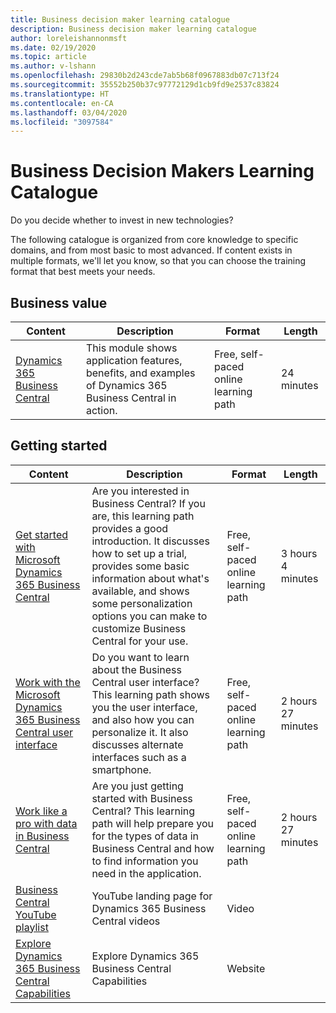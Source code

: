 ```yaml
---
title: Business decision maker learning catalogue
description: Business decision maker learning catalogue
author: loreleishannonmsft
ms.date: 02/19/2020
ms.topic: article
ms.author: v-lshann
ms.openlocfilehash: 29830b2d243cde7ab5b68f0967883db07c713f24
ms.sourcegitcommit: 35552b250b37c97772129d1cb9fd9e2537c83824
ms.translationtype: HT
ms.contentlocale: en-CA
ms.lasthandoff: 03/04/2020
ms.locfileid: "3097584"
---
```

# <a name="business-decision-makers-learning-catalog"></a>Business Decision Makers Learning Catalogue

Do you decide whether to invest in new technologies?

The following catalogue is organized from core knowledge to specific domains, and from most basic to most advanced. If content exists in multiple formats, we'll let you know, so that you can choose the training format that best meets your needs.  

## Business value<a name="busvalue"></a>

| Content                                                                 | Description                                                                                                | Format                                | Length     |
|----------------------------------------------------------------------------------------------------------------|------------------------------------------------------------------------------------------------------------|---------------------------------------|------------|
| [Dynamics 365 Business Central](https://docs.microsoft.com/learn/modules/dynamics-365-business-central/) | This module shows application features, benefits, and examples of Dynamics 365 Business Central in action. | Free, self-paced online learning path | 24 minutes |

## Getting started<a name="get-started"></a>

| Content                                                                                                                             | Description                                                                                                                                                                                                                                                                                      | Format                                | Length             |
|------------------------------------------------------------------------------------------------------------------------------------------------------------------------------|--------------------------------------------------------------------------------------------------------------------------------------------------------------------------------------------------------------------------------------------------------------------------------------------------|---------------------------------------|--------------------|
| [Get started with Microsoft Dynamics 365 Business Central](https://docs.microsoft.com/learn/paths/get-started-dynamics-365-business-central/)                          | Are you interested in Business Central? If you are, this learning path provides a good introduction. It discusses how to set up a trial, provides some basic information about what's available, and shows some personalization options you can make to customize Business Central for your use. | Free, self-paced online learning path | 3 hours 4 minutes  |
| [Work with the Microsoft Dynamics 365 Business Central user interface](https://docs.microsoft.com/learn/paths/work-with-user-interface-dynamics-365-business-central/) | Do you want to learn about the Business Central user interface? This learning path shows you the user interface, and also how you can personalize it. It also discusses alternate interfaces such as a smartphone.                                                                               | Free, self-paced online learning path | 2 hours 27 minutes |
| [Work like a pro with data in Business Central](https://docs.microsoft.com/learn/paths/work-pro-data-dynamics-365-business-central)                                    | Are you just getting started with Business Central? This learning path will help prepare you for the types of data in Business Central and how to find information you need in the application.                                                                                                  | Free, self-paced online learning path | 2 hours 27 minutes |
| [Business Central YouTube playlist](https://www.youtube.com/playlist?list=PLcakwueIHoT-wVFPKUtmxlqcG1kJ0oqq4)                                                                | YouTube landing page for Dynamics 365 Business Central videos                                                                                                                                                                                                                                    | Video                                 |                    |
| [Explore Dynamics 365 Business Central Capabilities](https://dynamics.microsoft.com/business-central/capabilities/)                                                    | Explore Dynamics 365 Business Central Capabilities                                                                                                                                                                                                                                               | Website                               |                    |
